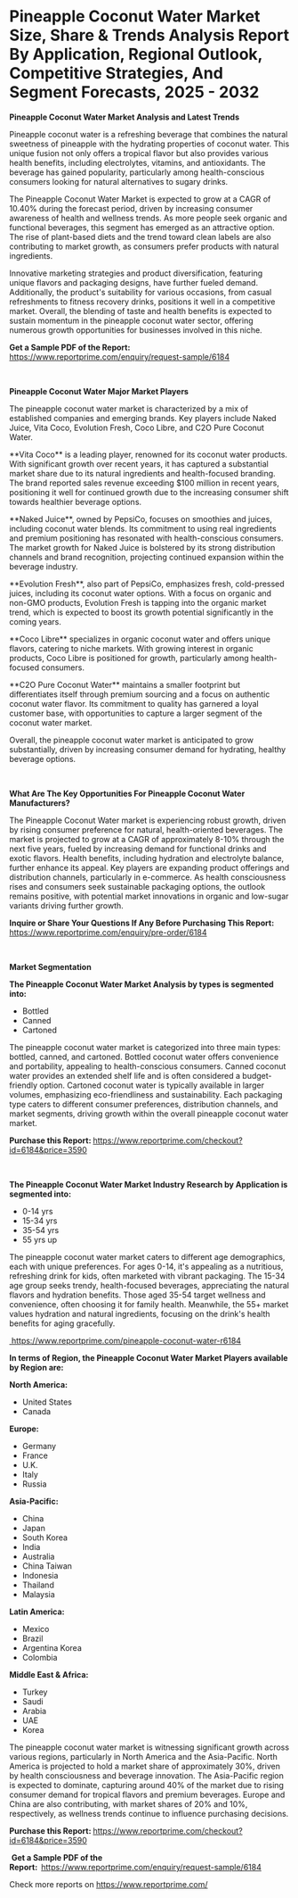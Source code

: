 <p><h1>Pineapple Coconut Water Market Size, Share & Trends Analysis Report By Application, Regional Outlook, Competitive Strategies, And Segment Forecasts, 2025 - 2032</h1></p><p><strong>Pineapple Coconut Water Market Analysis and Latest Trends</strong></p>
<p><p>Pineapple coconut water is a refreshing beverage that combines the natural sweetness of pineapple with the hydrating properties of coconut water. This unique fusion not only offers a tropical flavor but also provides various health benefits, including electrolytes, vitamins, and antioxidants. The beverage has gained popularity, particularly among health-conscious consumers looking for natural alternatives to sugary drinks.</p><p>The Pineapple Coconut Water Market is expected to grow at a CAGR of 10.40% during the forecast period, driven by increasing consumer awareness of health and wellness trends. As more people seek organic and functional beverages, this segment has emerged as an attractive option. The rise of plant-based diets and the trend toward clean labels are also contributing to market growth, as consumers prefer products with natural ingredients.</p><p>Innovative marketing strategies and product diversification, featuring unique flavors and packaging designs, have further fueled demand. Additionally, the product's suitability for various occasions, from casual refreshments to fitness recovery drinks, positions it well in a competitive market. Overall, the blending of taste and health benefits is expected to sustain momentum in the pineapple coconut water sector, offering numerous growth opportunities for businesses involved in this niche.</p></p>
<p><strong>Get a Sample PDF of the Report:&nbsp;</strong> <a href="https://www.reportprime.com/enquiry/request-sample/6184?utm_campaign=2583&utm_medium=2&utm_source=Github&utm_content=ia&utm_term=19032025&utm_id=pineapple-coconut-water">https://www.reportprime.com/enquiry/request-sample/6184</a></p>
<p>&nbsp;</p>
<p><strong>Pineapple Coconut Water Major Market Players</strong></p>
<p><p>The pineapple coconut water market is characterized by a mix of established companies and emerging brands. Key players include Naked Juice, Vita Coco, Evolution Fresh, Coco Libre, and C2O Pure Coconut Water.</p><p>**Vita Coco** is a leading player, renowned for its coconut water products. With significant growth over recent years, it has captured a substantial market share due to its natural ingredients and health-focused branding. The brand reported sales revenue exceeding $100 million in recent years, positioning it well for continued growth due to the increasing consumer shift towards healthier beverage options.</p><p>**Naked Juice**, owned by PepsiCo, focuses on smoothies and juices, including coconut water blends. Its commitment to using real ingredients and premium positioning has resonated with health-conscious consumers. The market growth for Naked Juice is bolstered by its strong distribution channels and brand recognition, projecting continued expansion within the beverage industry.</p><p>**Evolution Fresh**, also part of PepsiCo, emphasizes fresh, cold-pressed juices, including its coconut water options. With a focus on organic and non-GMO products, Evolution Fresh is tapping into the organic market trend, which is expected to boost its growth potential significantly in the coming years.</p><p>**Coco Libre** specializes in organic coconut water and offers unique flavors, catering to niche markets. With growing interest in organic products, Coco Libre is positioned for growth, particularly among health-focused consumers.</p><p>**C2O Pure Coconut Water** maintains a smaller footprint but differentiates itself through premium sourcing and a focus on authentic coconut water flavor. Its commitment to quality has garnered a loyal customer base, with opportunities to capture a larger segment of the coconut water market.</p><p>Overall, the pineapple coconut water market is anticipated to grow substantially, driven by increasing consumer demand for hydrating, healthy beverage options.</p></p>
<p>&nbsp;</p>
<p><strong>What Are The Key Opportunities For Pineapple Coconut Water Manufacturers?</strong></p>
<p><p>The Pineapple Coconut Water market is experiencing robust growth, driven by rising consumer preference for natural, health-oriented beverages. The market is projected to grow at a CAGR of approximately 8-10% through the next five years, fueled by increasing demand for functional drinks and exotic flavors. Health benefits, including hydration and electrolyte balance, further enhance its appeal. Key players are expanding product offerings and distribution channels, particularly in e-commerce. As health consciousness rises and consumers seek sustainable packaging options, the outlook remains positive, with potential market innovations in organic and low-sugar variants driving further growth.</p></p>
<p><strong>Inquire or Share Your Questions If Any Before Purchasing This Report:</strong> <a href="https://www.reportprime.com/enquiry/pre-order/6184?utm_campaign=2583&utm_medium=2&utm_source=Github&utm_content=ia&utm_term=19032025&utm_id=pineapple-coconut-water">https://www.reportprime.com/enquiry/pre-order/6184</a></p>
<p>&nbsp;</p>
<p><strong>Market Segmentation</strong></p>
<p><strong>The Pineapple Coconut Water Market Analysis by types is segmented into:</strong></p>
<p><ul><li>Bottled</li><li>Canned</li><li>Cartoned</li></ul></p>
<p><p>The pineapple coconut water market is categorized into three main types: bottled, canned, and cartoned. Bottled coconut water offers convenience and portability, appealing to health-conscious consumers. Canned coconut water provides an extended shelf life and is often considered a budget-friendly option. Cartoned coconut water is typically available in larger volumes, emphasizing eco-friendliness and sustainability. Each packaging type caters to different consumer preferences, distribution channels, and market segments, driving growth within the overall pineapple coconut water market.</p></p>
<p><strong>Purchase this Report:&nbsp;</strong><a href="https://www.reportprime.com/checkout?id=6184&price=3590&utm_campaign=2583&utm_medium=2&utm_source=Github&utm_content=ia&utm_term=19032025&utm_id=pineapple-coconut-water">https://www.reportprime.com/checkout?id=6184&price=3590</a></p>
<p>&nbsp;</p>
<p><strong>The Pineapple Coconut Water Market Industry Research by Application is segmented into:</strong></p>
<p><ul><li>0-14 yrs</li><li>15-34 yrs</li><li>35-54 yrs</li><li>55 yrs up</li></ul></p>
<p><p>The pineapple coconut water market caters to different age demographics, each with unique preferences. For ages 0-14, it's appealing as a nutritious, refreshing drink for kids, often marketed with vibrant packaging. The 15-34 age group seeks trendy, health-focused beverages, appreciating the natural flavors and hydration benefits. Those aged 35-54 target wellness and convenience, often choosing it for family health. Meanwhile, the 55+ market values hydration and natural ingredients, focusing on the drink's health benefits for aging gracefully.</p></p>
<p><a href="https://www.reportprime.com/pineapple-coconut-water-r6184?utm_campaign=2583&utm_medium=2&utm_source=Github&utm_content=ia&utm_term=19032025&utm_id=pineapple-coconut-water">&nbsp;https://www.reportprime.com/pineapple-coconut-water-r6184</a></p>
<p><strong>In terms of Region, the Pineapple Coconut Water Market Players available by Region are:</strong></p>
<p>
    <p> <strong> North America: </strong>
        <ul>
            <li>United States</li>
            <li>Canada</li>
        </ul>
        </p> 
    <p> <strong> Europe: </strong>
        <ul>
            <li>Germany</li>
            <li>France</li>
            <li>U.K.</li>
            <li>Italy</li>
            <li>Russia</li>
        </ul>
        </p> 
    <p> <strong> Asia-Pacific: </strong>
        <ul>
            <li>China</li>
            <li>Japan</li>
            <li>South Korea</li>
            <li>India</li>
            <li>Australia</li>
            <li>China Taiwan</li>
            <li>Indonesia</li>
            <li>Thailand</li>
            <li>Malaysia</li>
        </ul>
        </p> 
    <p> <strong> Latin America: </strong>
        <ul>
            <li>Mexico</li>
            <li>Brazil</li>
            <li>Argentina Korea</li>
            <li>Colombia</li>
        </ul>
        </p> 
    <p> <strong> Middle East & Africa: </strong>
        <ul>
            <li>Turkey</li>
            <li>Saudi</li>
            <li>Arabia</li>
            <li>UAE</li>
            <li>Korea</li>
        </ul>
    </p>
    </p>
<p><p>The pineapple coconut water market is witnessing significant growth across various regions, particularly in North America and the Asia-Pacific. North America is projected to hold a market share of approximately 30%, driven by health consciousness and beverage innovation. The Asia-Pacific region is expected to dominate, capturing around 40% of the market due to rising consumer demand for tropical flavors and premium beverages. Europe and China are also contributing, with market shares of 20% and 10%, respectively, as wellness trends continue to influence purchasing decisions.</p></p>
<p><strong>Purchase this Report: </strong><a href="https://www.reportprime.com/checkout?id=6184&price=3590&utm_campaign=2583&utm_medium=2&utm_source=Github&utm_content=ia&utm_term=19032025&utm_id=pineapple-coconut-water">https://www.reportprime.com/checkout?id=6184&price=3590</a></p>
<p>&nbsp;<strong>Get a Sample PDF of the Report:&nbsp;&nbsp;</strong><a href="https://www.reportprime.com/enquiry/request-sample/6184?utm_campaign=2583&utm_medium=2&utm_source=Github&utm_content=ia&utm_term=19032025&utm_id=pineapple-coconut-water">https://www.reportprime.com/enquiry/request-sample/6184</a></p>
<p><strong></strong></p>
<p>Check more reports on <a href="https://www.reportprime.com/?utm_campaign=2583&utm_medium=2&utm_source=Github&utm_content=ia&utm_term=19032025&utm_id=pineapple-coconut-water">https://www.reportprime.com/</a></p>